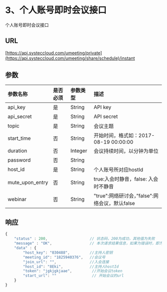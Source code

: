 # 3、个人账号即时会议接口

个人账号即时会议接口

## URL

[https://api.systeccloud.com/umeeting/private](https://api.systeccloud.com/umeeting/share/schedule)/instant

## 参数

| 参数名称 | 是否必须 | 参数类型 | 描述 |
| :--- | :--- | :--- | :--- |
| api\_key | 是 | String | API key |
| api\_secret | 是 | String | API secret |
| topic | 是 | String | 会议主题 |
| start\_time | 否 | String | 开始时间，格式如：2017-08-19 00:00:00 |
| duration | 否 | Integer | 会议持续时间，以分钟为单位 |
| password | 否 | String |  |
| host\_id | 是 | String | 个人账号所对应hostId |
| mute\_upon\_entry | 否 | String | true:入会时静音，false: 入会时不静音 |
| webinar | 否 | String | "true":网络研讨会，”false":网络会议，默认false |

## 响应

```javascript
{
    "status" : 200,                   // 状态码，200为成功，其他值为失败
    "message" : "OK",                 // 本次请求结果信息，如果为错误时，即为详细的错误信息
    "data" : {
        "host_key": "030488",         //主持人密钥
        "meeting_id": "1825940376",   //会议号
        "join_url": "",               //入会连接
        "host_id": "8Eki",            //主持人hostId
        "token": "jgkjgkjaae",         //开始会议token
        "start_url": ""                // 开始会议的url
    }
}
```

